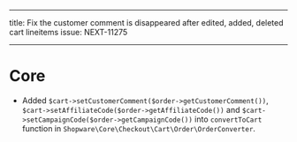 ---
title: Fix the customer comment is disappeared after edited, added, deleted cart lineitems
issue: NEXT-11275
___
# Core
*  Added `$cart->setCustomerComment($order->getCustomerComment())`, `$cart->setAffiliateCode($order->getAffiliateCode())` and `$cart->setCampaignCode($order->getCampaignCode())` into `convertToCart` function in `Shopware\Core\Checkout\Cart\Order\OrderConverter`.
